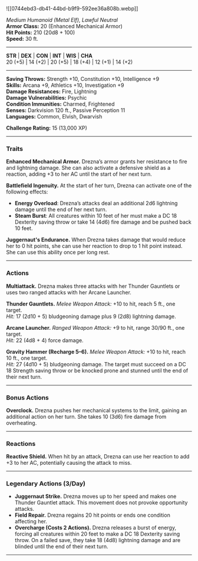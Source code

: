 ![[0744ebd3-db41-44bd-b9f9-592ee36a808b.webp]]

_Medium Humanoid (Metal Elf), Lawful Neutral_  
**Armor Class:** 20 (Enhanced Mechanical Armor)  
**Hit Points:** 210 (20d8 + 100)  
**Speed:** 30 ft.

---

**STR** | **DEX** | **CON** | **INT** | **WIS** | **CHA**  
20 (+5) | 14 (+2) | 20 (+5) | 18 (+4) | 12 (+1) | 14 (+2)

---

**Saving Throws:** Strength +10, Constitution +10, Intelligence +9  
**Skills:** Arcana +9, Athletics +10, Investigation +9  
**Damage Resistances:** Fire, Lightning  
**Damage Vulnerabilities:** Psychic  
**Condition Immunities:** Charmed, Frightened  
**Senses:** Darkvision 120 ft., Passive Perception 11  
**Languages:** Common, Elvish, Dwarvish

**Challenge Rating:** 15 (13,000 XP)

---

### **Traits**

**Enhanced Mechanical Armor.** Drezna’s armor grants her resistance to fire and lightning damage. She can also activate a defensive shield as a reaction, adding +3 to her AC until the start of her next turn.

**Battlefield Ingenuity.** At the start of her turn, Drezna can activate one of the following effects:

- **Energy Overload**: Drezna’s attacks deal an additional 2d6 lightning damage until the end of her next turn.
- **Steam Burst**: All creatures within 10 feet of her must make a DC 18 Dexterity saving throw or take 14 (4d6) fire damage and be pushed back 10 feet.

**Juggernaut's Endurance.** When Drezna takes damage that would reduce her to 0 hit points, she can use her reaction to drop to 1 hit point instead. She can use this ability once per long rest.

---

### **Actions**

**Multiattack.** Drezna makes three attacks with her Thunder Gauntlets or uses two ranged attacks with her Arcane Launcher.

**Thunder Gauntlets.** _Melee Weapon Attack:_ +10 to hit, reach 5 ft., one target.  
_Hit:_ 17 (2d10 + 5) bludgeoning damage plus 9 (2d8) lightning damage.

**Arcane Launcher.** _Ranged Weapon Attack:_ +9 to hit, range 30/90 ft., one target.  
_Hit:_ 22 (4d8 + 4) force damage.

**Gravity Hammer (Recharge 5–6).** _Melee Weapon Attack:_ +10 to hit, reach 10 ft., one target.  
_Hit:_ 27 (4d10 + 5) bludgeoning damage. The target must succeed on a DC 18 Strength saving throw or be knocked prone and stunned until the end of their next turn.

---

### **Bonus Actions**

**Overclock.** Drezna pushes her mechanical systems to the limit, gaining an additional action on her turn. She takes 10 (3d6) fire damage from overheating.

---

### **Reactions**

**Reactive Shield.** When hit by an attack, Drezna can use her reaction to add +3 to her AC, potentially causing the attack to miss.

---

### **Legendary Actions** (3/Day)

- **Juggernaut Strike.** Drezna moves up to her speed and makes one Thunder Gauntlet attack. This movement does not provoke opportunity attacks.
- **Field Repair.** Drezna regains 20 hit points or ends one condition affecting her.
- **Overcharge (Costs 2 Actions).** Drezna releases a burst of energy, forcing all creatures within 20 feet to make a DC 18 Dexterity saving throw. On a failed save, they take 18 (4d8) lightning damage and are blinded until the end of their next turn.

---